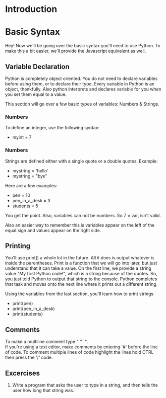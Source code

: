 # Introduction

# Basic Syntax
Hey! Now we'll be going over the basic syntax you'll need to use Python. To make this a bit easier, we'll provide the Javascript equivalent as well.
## Variable Declaration
Python is completely object oriented. You do not need to declare variables before using them, or to declare their type. Every variable in Python is an object, thankfully. Also python interprets and declares variable for you when you set them equal to a value.

This section will go over a few basic types of variables: Numbers &  Strings.

### Numbers
To define an integer, use the following syntax:

- myint = 7

### Numbers
Strings are defined either with a single quote or a double quotes. Example:
 - mystring = 'hello'
 - mystring = "bye"


Here are a few examples:
  - pen = 10
  - pen_in_a_desk = 3
  - students = 5

You get the point. Also, variables can not be numbers. So 7 = var, isn't valid.

Also an easier way to remember this is variables appear on the left of the equal sign and values appear on the right side.

## Printing
You'll use print() a whole lot in the future. All it does is output whatever is inside the parentheses.
Print is a function that we will go into later, but just understand that it can take a value. On the first line, we provide a string value "My first Python code!", which is a string because of the quotes. So, you just told Python to output that string to the console. Python completes that task and moves onto the next line where it prints out a different string.

Using the variables from the last section, you'll learn how to print strings:

- print(pen)
- print(pen_in_a_desk)
- print(students)

## Comments

To make a multiline comment type " ''' ".  
If you're using a text editor, make comments by entering '#' before the line of code. To comment multiple lines of code highlight the lines hold CTRL then press the '/' code.

## Excercises

1. Write a program that asks the user to type in a string, and then tells the user how long that string was.
